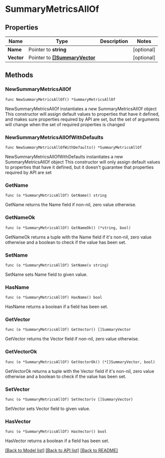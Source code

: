 # SummaryMetricsAllOf

## Properties

Name | Type | Description | Notes
------------ | ------------- | ------------- | -------------
**Name** | Pointer to **string** |  | [optional] 
**Vector** | Pointer to [**[]SummaryVector**](SummaryVector.md) |  | [optional] 

## Methods

### NewSummaryMetricsAllOf

`func NewSummaryMetricsAllOf() *SummaryMetricsAllOf`

NewSummaryMetricsAllOf instantiates a new SummaryMetricsAllOf object
This constructor will assign default values to properties that have it defined,
and makes sure properties required by API are set, but the set of arguments
will change when the set of required properties is changed

### NewSummaryMetricsAllOfWithDefaults

`func NewSummaryMetricsAllOfWithDefaults() *SummaryMetricsAllOf`

NewSummaryMetricsAllOfWithDefaults instantiates a new SummaryMetricsAllOf object
This constructor will only assign default values to properties that have it defined,
but it doesn't guarantee that properties required by API are set

### GetName

`func (o *SummaryMetricsAllOf) GetName() string`

GetName returns the Name field if non-nil, zero value otherwise.

### GetNameOk

`func (o *SummaryMetricsAllOf) GetNameOk() (*string, bool)`

GetNameOk returns a tuple with the Name field if it's non-nil, zero value otherwise
and a boolean to check if the value has been set.

### SetName

`func (o *SummaryMetricsAllOf) SetName(v string)`

SetName sets Name field to given value.

### HasName

`func (o *SummaryMetricsAllOf) HasName() bool`

HasName returns a boolean if a field has been set.

### GetVector

`func (o *SummaryMetricsAllOf) GetVector() []SummaryVector`

GetVector returns the Vector field if non-nil, zero value otherwise.

### GetVectorOk

`func (o *SummaryMetricsAllOf) GetVectorOk() (*[]SummaryVector, bool)`

GetVectorOk returns a tuple with the Vector field if it's non-nil, zero value otherwise
and a boolean to check if the value has been set.

### SetVector

`func (o *SummaryMetricsAllOf) SetVector(v []SummaryVector)`

SetVector sets Vector field to given value.

### HasVector

`func (o *SummaryMetricsAllOf) HasVector() bool`

HasVector returns a boolean if a field has been set.


[[Back to Model list]](../README.md#documentation-for-models) [[Back to API list]](../README.md#documentation-for-api-endpoints) [[Back to README]](../README.md)


